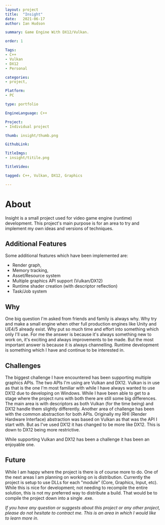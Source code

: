 ```yaml
---
layout: project
title:  "Insight"
date:   2021-06-17 
author: Ian Hudson

summary: Game Engine With DX12/Vulkan.

order: 1

Tags:
- C++
- Vulkan
- DX12
- Personal

categories:
- project,

Platform:
- PC

type: portfolio

EngineLanguage: C++

Project:
- Individual project

thumb: insight/thumb.png

GithubLink:

TitleImgs:
- insight/titile.png

TitleVideo:

tagged: C++, Vulkan, DX12, Graphics

---
```


# About 
Insight is a small project used for video game engine (runtime) development. This project's main purpose is for an area to try and implement my own ideas and versions of techniques.

## Additional Features
Some additional features which have been implemented are:
- Render graph,
- Memory tracking,
- Asset/Resource system
- Multiple graphics API support (Vulkan/DX12)
- Runtime shader creation (with descriptor reflection)
- Task/Job system

## Why
One big question I'm asked from friends and family is always why. Why try and make a small engine when other full production engines like Unity and UE4/5 already exist. Why put so much time and effort into something which only I'll use. For me the answer is because it's always something new to work on, it's exciting and always improvements to be made. But the most important answer is because it is always channelling.
Runtime development is something which I have and continue to be interested in. 

## Challenges
The biggest challenge I have encountered has been supporting multiple graphics APIs. The two APIs I'm using are Vulkan and DX12. Vulkan is in use as that is the one I'm most familiar with while I have always wanted to use DX12 due to developing on Windows. While I have been able to get to a stage where the project runs with both there are still some big differences. The main area is with descriptors as both Vulkan (for the time being) and DX12 handle them slightly differently. Another area of challenge has been with the common abstraction for both APIs. Originally my RHI (Render Hardware Interface) abstraction was based on Vulkan as that was the API I start with. But as I've used DX12 it has changed to be more like DX12. This is down to DX12 being more restrictive.

While supporting Vulkan and DX12 has been a challenge it has been an enjoyable one.

## Future
While I am happy where the project is there is of course more to do. One of the next areas I am planning on working on is distribution. Currently the project is setup to use DLLs for each "module" (Core, Graphics, Input, etc). While this is nice for development; not needing to recompile the entire solution, this is not my preferred way to distribute a build. That would be to compile the project down into a single .exe.

<i>If you have any question or suggests about this project or any other project, please do not hesitate to contract me. This is an area in which I would like to learn more in.</i>


